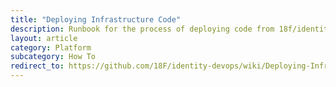 ```yaml
---
title: "Deploying Infrastructure Code"
description: Runbook for the process of deploying code from 18f/identity-devops into our infrastructure.
layout: article
category: Platform
subcategory: How To
redirect_to: https://github.com/18F/identity-devops/wiki/Deploying-Infrastructure-Code
---
```

